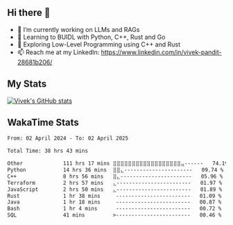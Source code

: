 ## Hi there 👋

- 🔭 I’m currently working on LLMs and RAGs
- 🌱 Learning to BUIDL with Python, C++, Rust and Go 
- 🤔 Exploring Low-Level Programming using C++ and Rust 
- 📫 Reach me at my LinkedIn: https://www.linkedin.com/in/vivek-pandit-28681b206/

## My Stats
[![Vivek's GitHub stats](https://github-readme-stats.vercel.app/api?username=ipanditi&show_icons=true&theme=dark)](https://ipanditi.github.io/)

## WakaTime Stats
<!--START_SECTION:waka-->

```txt
From: 02 April 2024 - To: 02 April 2025

Total Time: 38 hrs 43 mins

Other             111 hrs 17 mins ⣿⣿⣿⣿⣿⣿⣿⣿⣿⣿⣿⣿⣿⣿⣿⣿⣿⣿⣤------   74.19 %
Python            14 hrs 36 mins  ⣿⣿⣄----------------------   09.74 %
C++               8 hrs 56 mins   ⣿⣄-----------------------   05.96 %
Terraform         2 hrs 57 mins   ⣄------------------------   01.97 %
JavaScript        2 hrs 50 mins   ⣄------------------------   01.89 %
Rust              1 hr 38 mins     ------------------------   01.09 %
Java              1 hr 18 mins     ------------------------   00.87 %
Bash              1 hr 4 mins      ------------------------   00.72 %
SQL               41 mins         >------------------------   00.46 %
```

<!--END_SECTION:waka-->


